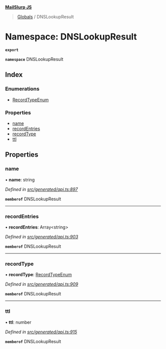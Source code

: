 **[MailSlurp JS](../README.md)**

> [Globals](../README.md) / DNSLookupResult

# Namespace: DNSLookupResult

**`export`** 

**`namespace`** DNSLookupResult

## Index

### Enumerations

* [RecordTypeEnum](../enums/dnslookupresult.recordtypeenum.md)

### Properties

* [name](dnslookupresult.md#name)
* [recordEntries](dnslookupresult.md#recordentries)
* [recordType](dnslookupresult.md#recordtype)
* [ttl](dnslookupresult.md#ttl)

## Properties

### name

•  **name**: string

*Defined in [src/generated/api.ts:897](https://github.com/mailslurp/mailslurp-client/blob/aab6cee/src/generated/api.ts#L897)*

**`memberof`** DNSLookupResult

___

### recordEntries

•  **recordEntries**: Array\<string>

*Defined in [src/generated/api.ts:903](https://github.com/mailslurp/mailslurp-client/blob/aab6cee/src/generated/api.ts#L903)*

**`memberof`** DNSLookupResult

___

### recordType

•  **recordType**: [RecordTypeEnum](../enums/dnslookupresult.recordtypeenum.md)

*Defined in [src/generated/api.ts:909](https://github.com/mailslurp/mailslurp-client/blob/aab6cee/src/generated/api.ts#L909)*

**`memberof`** DNSLookupResult

___

### ttl

•  **ttl**: number

*Defined in [src/generated/api.ts:915](https://github.com/mailslurp/mailslurp-client/blob/aab6cee/src/generated/api.ts#L915)*

**`memberof`** DNSLookupResult
